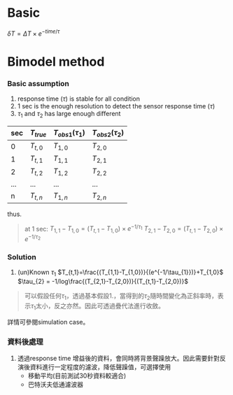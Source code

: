 # Basic
$\delta T = \Delta T \times e^{-time/\tau}$

# Bimodel method

### Basic assumption
1. response time ($\tau$) is stable for all condition
2. 1 sec is the enough resolution to detect the sensor response time ($\tau$)
3. $\tau_{1}$ and $\tau_{2}$ has large enough different

|sec    |$T_{true}$ |$T_{obs1} (\tau_1)$    |$T_{obs2} (\tau_2)$    |
|-------|-----------|-----------------------|-----------------------|
|0      |$T_{t,0}$  |$T_{1,0}$              |$T_{2,0}$              |
|1      |$T_{t,1}$  |$T_{1,1}$              |$T_{2,1}$              |
|2      |$T_{t,2}$  |$T_{1,2}$              |$T_{2,2}$              |
|...    |...        |...                    |...                    |
|n      |$T_{t,n}$  |$T_{1,n}$              |$T_{2,n}$              |

thus.

>at 1 sec:
$T_{1,1}-T_{1,0}=(T_{t,1}-T_{1,0}) \times e^{-1/\tau_{1}}$
$T_{2,1}-T_{2,0}=(T_{t,1}-T_{2,0}) \times e^{-1/\tau_{2}}$

### Solution
1. (un)Known $\tau_{1}$
$T_{t,1}=\frac{(T_{1,1}-T_{1,0})}{(e^{-1/\tau_{1}})}+T_{1,0}$
$\tau_{2} = -1/log\frac{(T_{2,1}-T_{2,0})}{(T_{t,1}-T_{2,0})}$

> 可以假設任何$\tau_{1}$，透過基本假設1.，當得到的$\tau_{2}$隨時間變化為正斜率時，表示$\tau_{1}$太小，反之亦然。因此可透過疊代法進行收斂。

詳情可參閱simulation case。


### 資料後處理
1. 透過response time 增益後的資料，會同時將背景聲躁放大。因此需要針對反演後資料進行一定程度的濾波，降低聲躁值，可選擇使用
    - 移動平均(目前測試30秒資料較適合)
    - 巴特沃夫低通濾波器